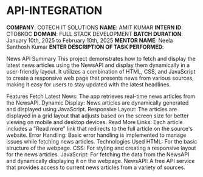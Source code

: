 # API-INTEGRATION
**COMPANY**: COTECH IT SOLUTIONS
**NAME**: AMIT KUMAR
**INTERN ID**: CTO8KOC
**DOMAIN**: FULL STACK DEVELOPMENT
**BATCH DURATION**:  January 10th, 2025 to February 10th, 2025
**MENTOR NAME**: Neela Santhosh Kumar 
**ENTER DESCRIPTION OF TASK PERFORMED**: 

News API Summary
This project demonstrates how to fetch and display the latest news articles using the NewsAPI and display them dynamically in a user-friendly layout. It utilizes a combination of HTML, CSS, and JavaScript to create a responsive web page that presents news from various sources, making it easy for users to stay updated with the latest headlines.

Features
Fetch Latest News: The app retrieves real-time news articles from the NewsAPI.
Dynamic Display: News articles are dynamically generated and displayed using JavaScript.
Responsive Layout: The articles are displayed in a grid layout that adjusts based on the screen size for better viewing on mobile and desktop devices.
Read More Links: Each article includes a "Read more" link that redirects to the full article on the source's website.
Error Handling: Basic error handling is implemented to manage issues while fetching news articles.
Technologies Used
HTML: For the basic structure of the webpage.
CSS: For styling and creating a responsive layout for the news articles.
JavaScript: For fetching the data from the NewsAPI and dynamically displaying it on the webpage.
NewsAPI: A free API service that provides access to current news articles from a variety of sources.
